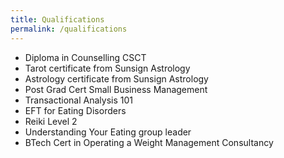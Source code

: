 ```yaml
---
title: Qualifications
permalink: /qualifications
---
```

* Diploma in Counselling CSCT
* Tarot certificate from Sunsign Astrology
* Astrology certificate from Sunsign Astrology
* Post Grad Cert Small Business Management
* Transactional Analysis 101
* EFT for Eating Disorders
* Reiki Level 2
* Understanding Your Eating group leader
* BTech Cert in Operating a Weight Management Consultancy
